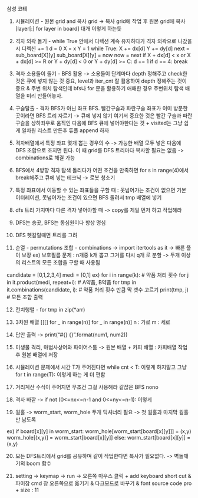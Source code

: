 삼성 코테

1. 시뮬레이션 - 원본 grid and 복사 grid -> 복사 grid에 작업 후 원본 grid에 복사 [layer[:] for layer in board] 대개 이렇게 하는듯

2. 격자 외곽 돌기 - while True 안에서 디렉션 계속 유지하다가 격자 외곽으로 나갔을 시 디렉션 += 1
   d = 0
   X = x
   Y = 1
   while True:
   X += dx[d]
   Y += dy[d]
   next = sub_board[X][y]
   sub_board[X][y] = now
   now = next
   if X + dx[d] < x or X + dx[d] >= R or Y + dy[d] < 0 or Y + dy[d] >= C:
   d += 1
   if d == 4:
   break

3. 격자 소용돌이 돌기 - BFS 활용 -> 소용돌이 단계마다 depth 정해주고 check한 것은 큐에 넣지 않는 것 중요, level과 iter_cnt 잘 활용하여 depth 정해주는 것이 중요 & 주변 위치 탐색인데 bfs나 for 문을 활용하기 애매한 경우 주변위치 탐색 배열을 미리 만들어놓자.

4. 구슬탈출 - 격자 BFS가 아닌 좌표 BFS. 빨간구슬과 파란구슬 좌표가 이미 방문한 곳이라면 BFS 트리 자르기 -> 큐에 넣지 않기 여기서 중요한 것은 빨간 구슬과 파란 구슬을 상하좌우로 움직인 다음에 BFS 큐에 넣어야한다는 것 + visited는 그냥 쉽게 일차원 리스트 만든후 튜플 append 하자

5. 격자배열에서 특정 좌표 몇개 뽑는 경우의 수 -> 가능한 배열 모두 넣은 다음에 DFS 조합으로 조지면 된다. 이 때 grid를 DFS 트리마다 복사할 필요는 없음 -> combinations로 해결 가능

6. BFS에서 4방향 격자 탐색 돌리다가 어떤 조건을 만족하면 for s in range(4)에서 break해주고 큐에 넣는 테크닉 -> 로봇 청소기

7. 특정 좌표에서 이동할 수 있는 좌표들을 구할 때 : 못넘어가는 조건이 없으면 기본 이터레이션, 못넘어가는 조건이 있으면 BFS 돌려서 tmp 배열에 넣기

8. dfs 트리 가지마다 다른 격자 넣어야할 때 -> copy를 제일 먼저 하고 작업해라

9. DFS는 송곳, BFS는 동심원이다 항상 명심

10. DFS 헷갈릴때면 트리를 그려

11. 순열 - permutations 조합 - combinations -> import itertools as it -> 빠른 풀이 보장 ex) 보호필름 문제 : n개중 k개 뽑고 그거를 다시 q개 로 분할 -> 두개 이상의 리스트의 모든 조합을 구할 때 사용됨

candidate = [0,1,2,3,4]
medi = [0,1]
ex) for i in range(k): # 약품 처리 횟수
for j in it.product(medi, repeat=i): # A약품, B약품
for tmp in it.combinations(candidate, i): # 약품 처리 횟수 만큼 막 갯수 고르기
print(tmp, j) # 모든 조합 출력

12. 전치행렬 - for tmp in zip(\*arr)

13. 3차원 배열 [[[] for _ in range(n)] for _ in range(n)] n : 가로 m : 세로

14. 답안 출력 -> print(“#{} {}”.format(num1, num2))

15. 미생물 격리, 마법사상어와 파이어스톰 -> 원본 배열 + 카피 배열 : 카피배열 작업 후 원본 배열에 저장

16. 시뮬레이션 문제에서 시간 T가 주어진다면 while cnt < T: 이렇게 하지말고 그냥 for t in range(T): 이렇게 하는 게 더 편함

17. 거리계산 수식이 주어지면 무조건 그걸 사용해라 같잖은 BFS nono

18. 격자 바깥 -> if not (0<=nx<=n-1 and 0<=ny<=n-1): 이렇게

19. 웜홀 -> worm_start, worm_hole 두개 딕셔너리 필요 -> 첫 웜홀과 마지막 웜홀만 남도록

ex) if board[x][y] in worm_start:
worm_hole[worm_start[board[x][y]]] = (x,y)
worm_hole[(x,y)] = worm_start[board[x][y]]
else:
worm_start[board[x][y]] = (x,y)

20. 모든 DFS트리에서 grid를 공유하며 같이 작업한다면 복사가 필요없다. -> 벽돌깨기의 boom 함수

21. setting -> keymap -> run -> 오른쪽 마우스 클릭 + add keyboard short cut & 파이참 cmd 창 오른쪽으로 옮기기 & 다크모드로 바꾸기 & font source code pro + size : 11
